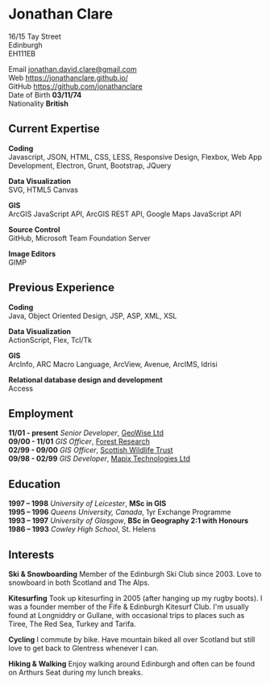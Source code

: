 Jonathan Clare
======

16/15 Tay Street  
Edinburgh  
EH111EB

Email jonathan.david.clare@gmail.com  
Web https://jonathanclare.github.io/  
GitHub https://github.com/jonathanclare  
Date of Birth **03/11/74**  
Nationality **British**

Current Expertise
------

**Coding**  
Javascript, JSON, HTML, CSS, LESS, Responsive Design, Flexbox, Web App Development, Electron, Grunt, Bootstrap, JQuery  

**Data Visualization**  
SVG, HTML5 Canvas  

**GIS**  
ArcGIS JavaScript API, ArcGIS REST API, Google Maps JavaScript API  

**Source Control**  
GitHub, Microsoft Team Foundation Server

**Image Editors**  
GIMP  

Previous Experience
------

**Coding**  
Java, Object Oriented Design, JSP, ASP, XML, XSL  

**Data Visualization**  
ActionScript, Flex, Tcl/Tk  

**GIS**  
ArcInfo, ARC Macro Language, ArcView, Avenue, ArcIMS, Idrisi  

**Relational database design and development**  
Access  

Employment
------

**11/01 - present** *Senior Developer*, [GeoWise Ltd](https://www.instantatlas.com/)  
**09/00 - 11/01** *GIS Officer*, [Forest Research](https://www.forestry.gov.uk/forestresearch)  
**02/99 - 09/00** *GIS Officer*, [Scottish Wildlife Trust](https://scottishwildlifetrust.org.uk/)  
**09/98 - 02/99** *GIS Developer*, [Mapix Technologies Ltd](http://www.routescene.com/)

Education
------

**1997 – 1998** *University of Leicester*, **MSc in GIS**  
**1995 – 1996** *Queens University, Canada*, 1yr Exchange Programme  
**1993 – 1997** *University of Glasgow*, **BSc in Geography 2:1 with Honours**  
**1986 – 1993** *Cowley High School*, St. Helens

Interests
------
**Ski & Snowboarding**
Member of the Edinburgh Ski Club since 2003. Love to snowboard in both Scotland and The Alps.

**Kitesurfing**
Took up kitesurfing in 2005 (after hanging up my rugby boots). I was a founder member of the Fife & Edinburgh Kitesurf Club. I'm usually found at Longniddry or Gullane, with occasional trips to places such as Tiree, The Red Sea, Turkey and Tarifa.

**Cycling** 
I commute by bike. Have mountain biked all over Scotland but still love to get back to Glentress whenever I can.

**Hiking & Walking**
Enjoy walking around Edinburgh and often can be found on Arthurs Seat during my lunch breaks.